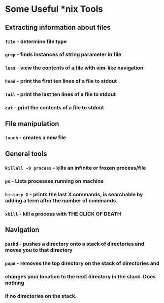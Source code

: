 Some Useful *nix Tools
======================

Extracting information about files
----------------------------------

### `file` - determine file type
### `grep` - finds instances of string parameter in file
### `less` - view the contents of a file with vim-like navigation
### `head` - print the first ten lines of a file to stdout
### `tail` - print the last ten lines of a file to stdout
### `cat` - print the contents of a file to stdout

File manipulation
-----------------

### `touch` - creates a new file

General tools
-------------

### `killall -9 process` - kills an infinite or frozen process/file
### `ps`  - Lists processes running on machine
### `history X` - prints the last X commands, is searchable by adding a term after the number of commands
### `xkill` - kill a process with THE CLICK OF DEATH

Navigation
----------

### `pushd` - pushes a directory onto a stack of directories and moves you to that directory
### `popd` - removes the top directory on the stack of directories and
### changes your location to the next directory in the stack. Does nothing
### if no directories on the stack.
